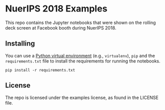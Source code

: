 # NuerIPS 2018 Examples

This repo contains the Jupyter notebooks that were shown on the rolling deck screen at Facebook booth during NuerIPS 2018.

## Installing

You can use a [Python virtual environment](https://docs.python-guide.org/dev/virtualenvs/) (e.g., `virtualenv`), `pip` and the `requirements.txt` file to install the requirements for running the notebooks.

```
pip install -r requirements.txt
```

## License

The repo is licensed under the examples license, as found in the LICENSE file.
